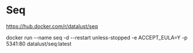 # Seq

https://hub.docker.com/r/datalust/seq

docker run --name seq -d --restart unless-stopped -e ACCEPT_EULA=Y -p 5341:80 datalust/seq:latest